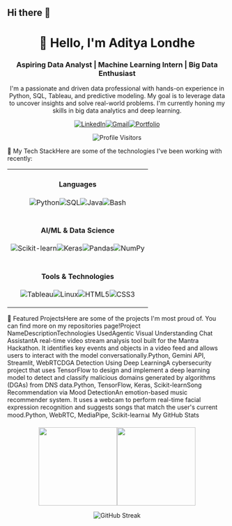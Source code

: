 ## Hi there 👋

<!--
**Aditya052-dev/Aditya052-dev** is a ✨ _special_ ✨ repository because its `README.md` (this file) appears on your GitHub profile.

Here are some ideas to get you started:

- 🔭 I’m currently working on ...
- 🌱 I’m currently learning ...
- 👯 I’m looking to collaborate on ...
- 🤔 I’m looking for help with ...
- 💬 Ask me about ...
- 📫 How to reach me: ...
- 😄 Pronouns: ...
- ⚡ Fun fact: ...
-->
<div align="center"><h1>👋 Hello, I'm Aditya Londhe</h1><h3>Aspiring Data Analyst | Machine Learning Intern | Big Data Enthusiast</h3></div><p align="center">I'm a passionate and driven data professional with hands-on experience in Python, SQL, Tableau, and predictive modeling. My goal is to leverage data to uncover insights and solve real-world problems. I'm currently honing my skills in big data analytics and deep learning.</p><p align="center"><a href="https://www.google.com/search?q=https://www.linkedin.com/in/your-linkedin-profile" target="_blank"><img src="https://www.google.com/search?q=https://img.shields.io/badge/LinkedIn-0077B5%3Fstyle%3Dfor-the-badge%26logo%3Dlinkedin%26logoColor%3Dwhite" alt="LinkedIn"/></a><a href="mailto:adityalondhe052@gmail.com"><img src="https://img.shields.io/badge/Gmail-D14836?style=for-the-badge&logo=gmail&logoColor=white" alt="Gmail"/></a><a href="your-portfolio-link" target="_blank"><img src="https://www.google.com/search?q=https://img.shields.io/badge/Portfolio-255E63%3Fstyle%3Dfor-the-badge%26logo%3Dhyper%26logoColor%3Dwhite" alt="Portfolio"/></a></p><p align="center"><img src="https://www.google.com/search?q=https://komarev.com/ghpvc/%3Fusername%3Dyour-github-username%26label%3DProfile%2520Visitors%26color%3D0e75b6%26style%3Dflat" alt="Profile Visitors"/></p>🚀 My Tech StackHere are some of the technologies I've been working with recently:<table width="100%"><tr><td align="center"><h4>Languages</h4><p><img src="https://www.google.com/search?q=https://img.shields.io/badge/Python-3776AB%3Fstyle%3Dfor-the-badge%26logo%3Dpython%26logoColor%3Dwhite" alt="Python"/><img src="https://www.google.com/search?q=https://img.shields.io/badge/SQL-4479A1%3Fstyle%3Dfor-the-badge%26logo%3Dmysql%26logoColor%3Dwhite" alt="SQL"/><img src="https://img.shields.io/badge/Java-ED8B00?style=for-the-badge&logo=openjdk&logoColor=white" alt="Java"/><img src="https://img.shields.io/badge/Bash-4EAA25?style=for-the-badge&logo=gnubash&logoColor=white" alt="Bash"/></p></td></tr><tr><td align="center"><h4>AI/ML & Data Science</h4><p><img src="https://www.google.com/search?q=https://img.shields.io/badge/scikit--learn-F7931E%3Fstyle%3Dfor-the-badge%26logo%3Dscikit-learn%26logoColor%3Dwhite" alt="Scikit-learn"/><img src="https://www.google.com/search?q=https://img.shields.io/badge/Keras-D00000%3Fstyle%3Dfor-the-badge%26logo%3Dkeras%26logoColor%3Dwhite" alt="Keras"/><img src="https://www.google.com/search?q=https://img.shields.io/badge/Pandas-150458%3Fstyle%3Dfor-the-badge%26logo%3Dpandas%26logoColor%3Dwhite" alt="Pandas"/><img src="https://www.google.com/search?q=https://img.shields.io/badge/NumPy-013243%3Fstyle%3Dfor-the-badge%26logo%3Dnumpy%26logoColor%3Dwhite" alt="NumPy"/></p></td></tr><tr><td align="center"><h4>Tools & Technologies</h4><p><img src="https://www.google.com/search?q=https://img.shields.io/badge/Tableau-E97627%3Fstyle%3Dfor-the-badge%26logo%3Dtableau%26logoColor%3Dwhite" alt="Tableau"/><img src="https://img.shields.io/badge/Linux-FCC624?style=for-the-badge&logo=linux&logoColor=black" alt="Linux"/><img src="https://www.google.com/search?q=https://img.shields.io/badge/HTML5-E34F26%3Fstyle%3Dfor-the-badge%26logo%3Dhtml5%26logoColor%3Dwhite" alt="HTML5"/><img src="https://www.google.com/search?q=https://img.shields.io/badge/CSS3-1572B6%3Fstyle%3Dfor-the-badge%26logo%3Dcss3%26logoColor%3Dwhite" alt="CSS3"/></p></td></tr></table>🌟 Featured ProjectsHere are some of the projects I'm most proud of. You can find more on my repositories page!Project NameDescriptionTechnologies UsedAgentic Visual Understanding Chat AssistantA real-time video stream analysis tool built for the Mantra Hackathon. It identifies key events and objects in a video feed and allows users to interact with the model conversationally.Python, Gemini API, Streamlit, WebRTCDGA Detection Using Deep LearningA cybersecurity project that uses TensorFlow to design and implement a deep learning model to detect and classify malicious domains generated by algorithms (DGAs) from DNS data.Python, TensorFlow, Keras, Scikit-learnSong Recommendation via Mood DetectionAn emotion-based music recommender system. It uses a webcam to perform real-time facial expression recognition and suggests songs that match the user's current mood.Python, WebRTC, MediaPipe, Scikit-learn📊 My GitHub Stats<p align="center"><img height="180em" src="https://www.google.com/search?q=https://github-readme-stats.vercel.app/api%3Fusername%3Dyour-github-username%26show_icons%3Dtrue%26theme%3Ddracula%26include_all_commits%3Dtrue%26count_private%3Dtrue"/><img height="180em" src="https://www.google.com/search?q=https://github-readme-stats.vercel.app/api/top-langs/%3Fusername%3Dyour-github-username%26layout%3Dcompact%26langs_count%3D8%26theme%3Ddracula"/></p><p align="center"><img align="center" src="https://www.google.com/search?q=https://github-readme-streak-stats.herokuapp.com/%3Fuser%3Dyour-github-username%26theme%3Ddark" alt="GitHub Streak" /></p>
